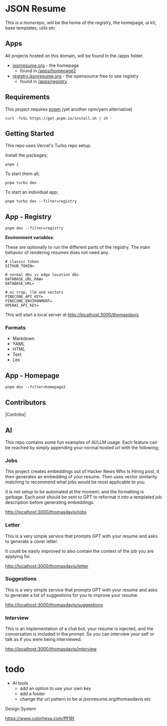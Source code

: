 # JSON Resume

This is a monorepo, will be the home of the registry, the homepage, ui kit, base templates, utils etc

## Apps

All projects hosted on this domain, will be found in the /apps folder.

- [jsonresume.org](https://jsonresume.org) - the homepage
  - found in [/apps/homepage2](https://github.com/jsonresume/jsonresume.org/tree/master/apps/homepage2)
- [registry.jsonresume.org](https://registry.jsonresume.org) - the opensource free to use registry
  - found in [/apps/registry](https://github.com/jsonresume/jsonresume.org/tree/master/apps/registry)

## Requirements

This project requires [pnpm](https://pnpm.io/installation) (yet another npm/yarn alternative)

```
curl -fsSL https://get.pnpm.io/install.sh | sh -
```

## Getting Started

This repo uses Vercel's Turbo repo setup.

Install the packages;

```
pnpm i
```

To start them all;

```
pnpm turbo dev
```

To start an individual app;

```
pnpm turbo dev --filter=registry
```

## App - Registry

```
pnpm dev --filter=registry
```

**Environment variables**:

These are optionally to run the different parts of the registry. The main behavior of rendering resumes does not need any.

```
# classic token
GITHUB_TOKEN=

# normal dbs vs edge location dbs
DATABASE_URL_RAW=
DATABASE_URL=

# ai crap, llm and vectors
PINECONE_API_KEY=
PINECONE_ENVIRONMENT=
OPENAI_API_KEY=
```

This will start a local server at [http://localhost:3000/thomasdavis](http://localhost:3000/thomasdavis)

### Formats

- Markdown
- YAML
- HTML
- Text
- Lex

## App - Homepage

```
pnpm dev --filter=homepage2
```

## Contributors

|Contribs|

## AI

This repo contains some fun examples of AI/LLM usage. Each feature can be reached by simply appending your normal hosted url with the following;

### Jobs

This project creates embeddings out of Hacker News Who Is Hiring post, it then generates an embedding of your resume. Then uses vector similarity matching to recommend what jobs would be most applicable to you.

It is not setup to be automated at the moment, and the formatting is garbage. Each post should be sent to GPT to reformat it into a templated job description before generating embeddings.

[http://localhost:3000/thomasdavis/jobs](http://localhost:3000/thomasdavis/jobs)

### Letter

This is a very simple service that prompts GPT with your resume and asks to generate a cover letter.

It could be easily improved to also contain the context of the job you are applying for.

[http://localhost:3000/thomasdavis/letter](http://localhost:3000/thomasdavis/letter)

### Suggestions

This is a very simple service that prompts GPT with your resume and asks to generate a list of suggestions for you to improve your resume.

[http://localhost:3000/thomasdavis/suggestions](http://localhost:3000/thomasdavis/suggestions)

### Interview

This is an implementation of a chat bot, your resume is injected, and the conversation is included in the prompt. So you can interview your self or talk as if you were being interviewed.

[http://localhost:3000/thomasdavis/interview](http://localhost:3000/thomasdavis/interview)

# todo

- AI tools
  - add an option to use your own key
  - add a footer
  - change the url pattern to be ai.jsonresume.org/thomasdavis etc

Design System

https://www.colorhexa.com/fff18f
